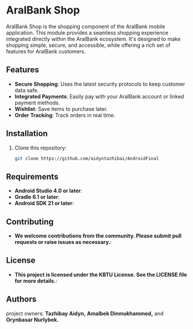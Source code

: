 # AralBank Shop

AralBank Shop is the shopping component of the AralBank mobile application. This module provides a seamless shopping experience integrated directly within the AralBank ecosystem. It's designed to make shopping simple, secure, and accessible, while offering a rich set of features for AralBank customers.

## Features

- **Secure Shopping**: Uses the latest security protocols to keep customer data safe.
- **Integrated Payments**: Easily pay with your AralBank account or linked payment methods.
- **Wishlist**: Save items to purchase later.
- **Order Tracking**: Track orders in real time.

## Installation

1. Clone this repository:

   ```bash
   git clone https://github.com/aidyntazhibai/AndroidFinal


## Requirements

- **Android Studio 4.0 or later**:
- **Gradle 6.1 or later**:
- **Android SDK 21 or later**:


## Contributing

- **We welcome contributions from the community. Please submit pull requests or raise issues as necessary.**:

## License

- **This project is licensed under the KBTU License. See the LICENSE file for more details.**:

## Authors

project owners:
**Tazhibay Aidyn,**
**Amalbek Dinmukhammed,**
and  **Orynbasar Nurlybek.**
